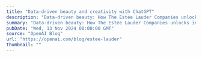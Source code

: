 ```yaml
---
title: "Data-driven beauty and creativity with ChatGPT"
description: "Data-driven beauty: How The Estée Lauder Companies unlocks insights with ChatGPT"
summary: "Data-driven beauty: How The Estée Lauder Companies unlocks insights with ChatGPT"
pubDate: "Wed, 13 Nov 2024 00:00:00 GMT"
source: "OpenAI Blog"
url: "https://openai.com/blog/estee-lauder"
thumbnail: ""
---
```


